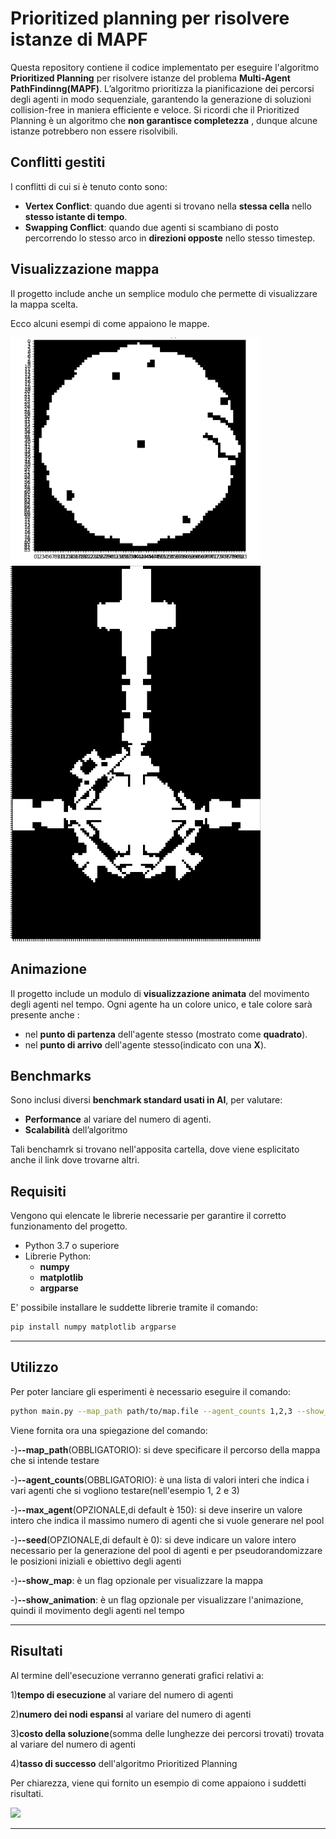 # Prioritized planning per risolvere istanze di MAPF
Questa repository contiene il codice implementato per eseguire l'algoritmo **Prioritized Planning** per risolvere istanze del problema **Multi-Agent PathFindinng(MAPF)**.
L’algoritmo prioritizza la pianificazione dei percorsi degli agenti in modo sequenziale, garantendo la generazione di soluzioni collision-free in maniera efficiente e veloce.
Si ricordi che il Prioritized Planning è un algoritmo che **non garantisce completezza** , dunque alcune istanze potrebbero non essere risolvibili.

## Conflitti gestiti 
I conflitti di cui si è tenuto conto sono:
- **Vertex Conflict**: quando due agenti si trovano nella **stessa cella** nello **stesso istante di tempo**.
- **Swapping Conflict**: quando due agenti si scambiano di posto percorrendo lo stesso arco in **direzioni opposte** nello stesso timestep.

## Visualizzazione mappa
Il progetto include anche un semplice modulo che permette di visualizzare la mappa scelta.

Ecco alcuni esempi di come appaiono le mappe.

<img src="images/lak307d.png" width="400"/>



<img src="images/orz301d.png" width="400"/>

## Animazione 
Il progetto include un modulo di **visualizzazione animata** del movimento degli agenti nel tempo.
Ogni agente ha un colore unico, e tale colore sarà presente anche :
  
  - nel **punto di partenza** dell'agente stesso (mostrato come **quadrato**).
  - nel **punto di arrivo** dell'agente stesso(indicato con una **X**).

## Benchmarks
Sono inclusi diversi **benchmark standard usati in AI**, per valutare:

- **Performance** al variare del numero di agenti.
- **Scalabilità** dell’algoritmo

Tali benchamrk si trovano nell'apposita cartella, dove viene esplicitato anche il link dove trovarne altri.

## Requisiti
Vengono qui elencate le librerie necessarie per garantire il corretto funzionamento del progetto.
- Python 3.7 o superiore
- Librerie Python:
  - **numpy**
  - **matplotlib**
  - **argparse**
    
E' possibile installare le suddette librerie tramite il comando:

 ```bash
pip install numpy matplotlib argparse
````` 
---
## Utilizzo
Per poter lanciare gli esperimenti è necessario eseguire il comando:
 ```bash
python main.py --map_path path/to/map.file --agent_counts 1,2,3 --show_map --show_animation
````` 

Viene fornita ora una spiegazione del comando:


-)**--map_path**(OBBLIGATORIO): si deve specificare il percorso della mappa che si intende testare


-)**--agent_counts**(OBBLIGATORIO): è una lista di valori interi che indica i vari agenti che si vogliono testare(nell'esempio 1, 2 e 3)


-)**--max_agent**(OPZIONALE,di default è 150): si deve inserire un valore intero che indica il massimo numero di agenti che si vuole generare nel pool


-)**--seed**(OPZIONALE,di default è 0): si deve indicare un valore intero necessario per la generazione del pool di agenti e per pseudorandomizzare le posizioni iniziali e obiettivo degli agenti



-)**--show_map**: è un flag opzionale per visualizzare la mappa


-)**--show_animation**: è un flag opzionale per visualizzare l'animazione, quindi il movimento degli agenti nel tempo

---
## Risultati
Al termine dell'esecuzione verranno generati grafici relativi a:


1)**tempo di esecuzione** al variare del numero di agenti


2)**numero dei nodi espansi** al variare del numero di agenti


3)**costo della soluzione**(somma delle lunghezze dei percorsi trovati) trovata al variare del numero di agenti


4)**tasso di successo** dell'algoritmo Prioritized Planning

Per chiarezza, viene qui fornito un esempio di come appaiono i suddetti risultati.



<img src="results/grafici_risultati_lak307d.png" width="700"/>




---

